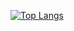 [![Top Langs](https://github-readme-stats.vercel.app/api/top-langs/?username=joaosantoz&langs_count=8)](https://github.com/anuraghazra/github-readme-stats)

